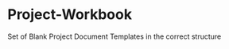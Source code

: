 Project-Workbook
================

Set of Blank Project Document Templates in the correct structure
